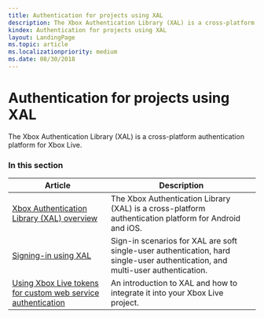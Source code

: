 ```yaml
---
title: Authentication for projects using XAL
description: The Xbox Authentication Library (XAL) is a cross-platform authentication platform for Android, and iOS.
kindex: Authentication for projects using XAL
layout: LandingPage
ms.topic: article
ms.localizationpriority: medium
ms.date: 08/30/2018
---
```


# Authentication for projects using XAL

The Xbox Authentication Library (XAL) is a cross-platform authentication platform for Xbox Live.


### In this section

| Article | Description |
|---------|-------------|
| [Xbox Authentication Library (XAL) overview](live-xal-overview.md) | The Xbox Authentication Library (XAL) is a cross-platform authentication platform for Android and iOS. |
| [Signing-in using XAL](live-xal-sign-in.md) | Sign-in scenarios for XAL are soft single-user authentication, hard single-user authentication, and multi-user authentication. |
| [Using Xbox Live tokens for custom web service authentication](live-xal-partner-token.md) | An introduction to XAL and how to integrate it into your Xbox Live project. |
